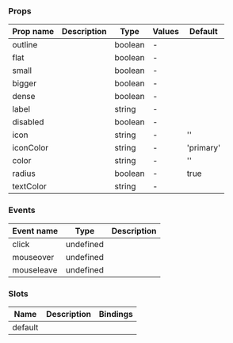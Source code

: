 ### Props

| Prop name | Description | Type    | Values | Default   |
| --------- | ----------- | ------- | ------ | --------- |
| outline   |             | boolean | -      |           |
| flat      |             | boolean | -      |           |
| small     |             | boolean | -      |           |
| bigger    |             | boolean | -      |           |
| dense     |             | boolean | -      |           |
| label     |             | string  | -      |           |
| disabled  |             | boolean | -      |           |
| icon      |             | string  | -      | ''        |
| iconColor |             | string  | -      | 'primary' |
| color     |             | string  | -      | ''        |
| radius    |             | boolean | -      | true      |
| textColor |             | string  | -      |           |

### Events

| Event name | Type      | Description |
| ---------- | --------- | ----------- |
| click      | undefined |
| mouseover  | undefined |
| mouseleave | undefined |

### Slots

| Name    | Description | Bindings |
| ------- | ----------- | -------- |
| default |             |          |
